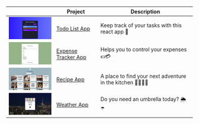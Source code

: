 |  | Project | Description |
| ---          |     ---    |          --- |
| <a href="https://andressabertolini.github.io/react-short-projects/todo-list-app"><img src="todo-list-app/thumbnail.png" width="200"/></a> | <a href="https://andressabertolini.github.io/react-short-projects/todo-list-app" target="_blank">Todo List App</a> | Keep track of your tasks with this react app 📝 |
| <a href="https://andressabertolini.github.io/react-short-projects/expense-tracker-app/"><img src="expense-tracker-app/thumbnail.png" width="200"/></a>| <a href="https://andressabertolini.github.io/react-short-projects/expense-tracker-app/" target="_blank">Expense Tracker App</a> | Helps you to control your expenses 💵💳 |
| <a href="https://andressabertolini.github.io/react-short-projects/recipe-app/"><img src="recipe-app/thumbnail.png" width="200"/></a> | <a href="https://andressabertolini.github.io/react-short-projects/recipe-app/" target="_blank">Recipe App</a> | A place to find your next adventure in the kitchen 👩🏼‍🍳🍳 |
| <a href="https://andressabertolini.github.io/react-short-projects/weather-app/"><img src="weather-app/thumbnail.png" width="200"/></a>| <a href="https://andressabertolini.github.io/react-short-projects/weather-app/" target="_blank">Weather App</a> | Do you need an umbrella today? 🌦☂️ |